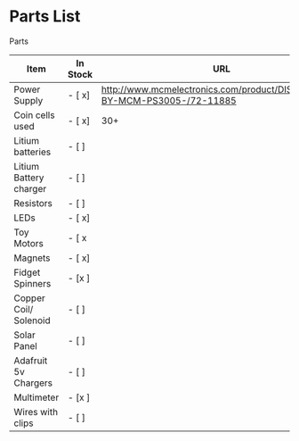 # Parts List

Parts

| Item | In Stock | URL | Quantity | Per person 
| --- | --- | --- | --- | --- |
| Power Supply |- [ x] |http://www.mcmelectronics.com/product/DISTRIBUTED-BY-MCM-PS3005-/72-11885 | 3 | For class |
| Coin cells used |- [ x]| 30+ ||
| Litium batteries |- [ ]|  | |
| Litium Battery charger |- [ ]|  | ||
| Resistors |- [ ]| | ||
| LEDs | - [ x]| |||
| Toy Motors | - [ x| | ||
| Magnets |- [ x] | | | |
| Fidget Spinners | - [x ]| | ||
| Copper Coil/ Solenoid  |- [ ] | | ||
| Solar Panel | - [ ]| | | |
| Adafruit 5v Chargers |- [ ]| | ||
| Multimeter |- [x ] | | ||
| Wires with clips |- [ ] | | ||




